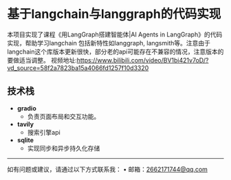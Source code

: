 # 基于langchain与langgraph的代码实现

本项目实现了课程《用LangGraph搭建智能体|AI Agents in LangGraph》的代码实现，帮助学习langchain
包括新特性如langgraph, langsmith等。注意由于langchain这个库版本更新很快，部分老的api可能存在不兼容的情况，注意版本的要做适当调整。
视频地址:https://www.bilibili.com/video/BV1bi421v7oD/?vd_source=58f2a7823ba15a4066fd1257f10d3320


## 技术栈

- **gradio**
  - 负责页面布局和交互功能。
- **tavily**
  - 搜索引擎api
- **sqlite**
  - 实现同步和异步持久化存储

---
如有问题或建议，请通过以下方式联系我：
	•	邮箱：2662171744@qq.com
